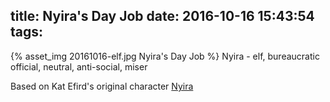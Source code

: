 title: Nyira's Day Job
date: 2016-10-16 15:43:54
tags:
---
{% asset_img 20161016-elf.jpg Nyira's Day Job %}
Nyira - elf, bureaucratic official, neutral, anti-social, miser

Based on Kat Efird's original character <a href="http://kataclysmix.squarespace.com/illustration/" target="_blank">Nyira</a>
